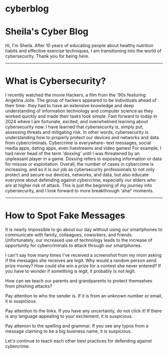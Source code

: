 # cyberblog
<h1>Sheila's Cyber Blog</h1>
Hi, I'm Sheila. After 10 years of educating people about healthy nutrition habits and effective exercise techniques, I am transitioning into the world of cybersecurity. Thank you for being here.
<hr>
<h1>What is Cybersecurity?</h1>
I recently watched the movie Hackers, a film from the '90s featuring Angelina Jolie. The group of hackers appeared to be individuals ahead of their time- they had to have an extensive knowledge and deep understanding of information technology and computer science as they worked quickly and made their tasks look simple. Fast forward to today in 2024 where I am fortunate, excited, and overwhelmed learning about cybersecurity now. I have learned that cybersecurity is, simply put, assessing threats and mitigating risk. In other words, cybersecurity is understanding how to properly protect our devices and networks and data from cybercriminals. Cybercrime is everywhere- text messages, social media apps, dating apps, even livestreams and video games! For example, I had never head of the term 'doxxing' until I was threatened by an unpleasant player in a game. Doxxing refers to exposing information or data for misuse or exploitation. Overall, the number of cases in cybercrime is increasing, and so it is our job as cybersecurity professionals to not only protect and secure our devices, networks, and data, but also educate everyone about defending against cybercrime, especially our elders who are at higher risk of attack. This is just the beginning of my journey into cybersecurity, and I look forward to more breakthrough 'aha!' moments.
<hr>
<h1>How to Spot Fake Messages</h1>
It is nearly impossible to go about our day without using our smartphones to communicate with family, colleagues, coworkers, and friends. Unfortunately, our increased use of technology leads to the increase of opportunity for cybercriminals to attack through our smartphones. 
<p>
I can't say how many times I've received a screenshot from my mom asking if the messages she receives are legit. Why would a random person send prize money? How could she win a prize for a contest she never entered? If you have to wonder if something is legit, it probably is not legit. 
<p>
How can we teach our parents and grandparents to protect themselves from phishing attacks?

Pay attention to who the sender is. If it is from an unknown number or email, it is suspicious. 

Pay attention to the links. If you have any uncertainty, do not click it! If there is any language appealing to your excitement, it is suspicious.

Pay attenion to the spelling and grammar. If you see any typos from a message claiming to be a big business name, it is suspicious.

Let's continue to teach each other best practices for defending against cybercrime.

